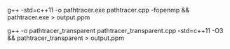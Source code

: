 g++ -std=c++11 -o pathtracer.exe pathtracer.cpp -fopenmp && pathtracer.exe > output.ppm

g++ -o pathtracer_transparent pathtracer_transparent.cpp -std=c++11 -O3 && pathtracer_transparent > output.ppm


